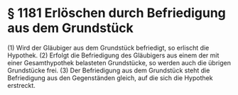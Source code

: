 # § 1181 Erlöschen durch Befriedigung aus dem Grundstück
(1) Wird der Gläubiger aus dem Grundstück befriedigt, so erlischt die Hypothek.
(2) Erfolgt die Befriedigung des Gläubigers aus einem der mit einer Gesamthypothek belasteten Grundstücke, so werden auch die übrigen Grundstücke frei.
(3) Der Befriedigung aus dem Grundstück steht die Befriedigung aus den Gegenständen gleich, auf die sich die Hypothek erstreckt.